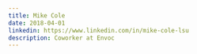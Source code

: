 ```yaml
---
title: Mike Cole
date: 2018-04-01
linkedin: https://www.linkedin.com/in/mike-cole-lsu
description: Coworker at Envoc
---
```

